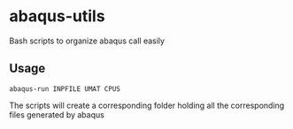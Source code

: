 # abaqus-utils
Bash scripts to organize abaqus call easily

## Usage
`abaqus-run INPFILE UMAT CPUS`

The scripts will create a corresponding folder holding all the corresponding files generated by abaqus
